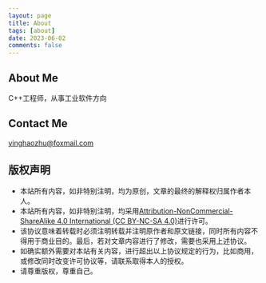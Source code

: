 ```yaml
---
layout: page
title: About 
tags: [about]
date: 2023-06-02
comments: false
---
```


## About Me
C++工程师，从事工业软件方向



## Contact Me

yinghaozhu@foxmail.com



## 版权声明

* 本站所有内容，如非特别注明，均为原创，文章的最终的解释权归属作者本人。
* 本站所有内容，如非特别注明，均采用[Attribution-NonCommercial-ShareAlike 4.0 International (CC BY-NC-SA 4.0)](https://creativecommons.org/licenses/by-nc-sa/4.0/)进行许可。
* 该协议意味着转载时必须注明转载并注明原作者和原文链接，同时所有内容不得用于商业目的。最后，若对文章内容进行了修改，需要也采用上述协议。
* 如确实额外需要对本站有关内容，进行超出以上协议规定的行为，比如商用，或修改同时改变许可协议等，请联系取得本人的授权。
* 请尊重版权，尊重自己。

